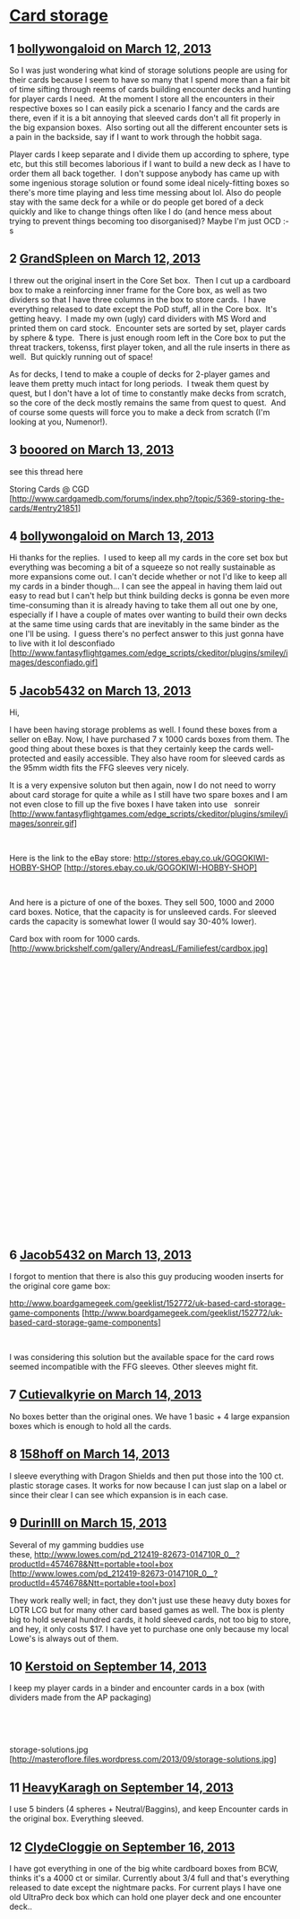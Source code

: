 # [Card storage](https://community.fantasyflightgames.com/topic/80677-card-storage/)

## 1 [bollywongaloid on March 12, 2013](https://community.fantasyflightgames.com/topic/80677-card-storage/?do=findComment&comment=773095)

So I was just wondering what kind of storage solutions people are using for their cards because I seem to have so many that I spend more than a fair bit of time sifting through reems of cards building encounter decks and hunting for player cards I need.  At the moment I store all the encounters in their respective boxes so I can easily pick a scenario I fancy and the cards are there, even if it is a bit annoying that sleeved cards don't all fit properly in the big expansion boxes.  Also sorting out all the different encounter sets is a pain in the backside, say if I want to work through the hobbit saga.

Player cards I keep separate and I divide them up according to sphere, type etc, but this still becomes laborious if I want to build a new deck as I have to order them all back together.  I don't suppose anybody has came up with some ingenious storage solution or found some ideal nicely-fitting boxes so there's more time playing and less time messing about lol. Also do people stay with the same deck for a while or do people get bored of a deck quickly and like to change things often like I do (and hence mess about trying to prevent things becoming too disorganised)? Maybe I'm just OCD :-s

## 2 [GrandSpleen on March 12, 2013](https://community.fantasyflightgames.com/topic/80677-card-storage/?do=findComment&comment=773122)

I threw out the original insert in the Core Set box.  Then I cut up a cardboard box to make a reinforcing inner frame for the Core box, as well as two dividers so that I have three columns in the box to store cards.  I have everything released to date except the PoD stuff, all in the Core box.  It's getting heavy.  I made my own (ugly) card dividers with MS Word and printed them on card stock.  Encounter sets are sorted by set, player cards by sphere & type.  There is just enough room left in the Core box to put the threat trackers, tokenss, first player token, and all the rule inserts in there as well.  But quickly running out of space!

As for decks, I tend to make a couple of decks for 2-player games and leave them pretty much intact for long periods.  I tweak them quest by quest, but I don't have a lot of time to constantly make decks from scratch, so the core of the deck mostly remains the same from quest to quest.  And of course some quests will force you to make a deck from scratch (I'm looking at you, Numenor!).

## 3 [booored on March 13, 2013](https://community.fantasyflightgames.com/topic/80677-card-storage/?do=findComment&comment=773197)

see this thread here

Storing Cards @ CGD [http://www.cardgamedb.com/forums/index.php?/topic/5369-storing-the-cards/#entry21851]

## 4 [bollywongaloid on March 13, 2013](https://community.fantasyflightgames.com/topic/80677-card-storage/?do=findComment&comment=773262)

Hi thanks for the replies.  I used to keep all my cards in the core set box but everything was becoming a bit of a squeeze so not really sustainable as more expansions come out. I can't decide whether or not I'd like to keep all my cards in a binder though… I can see the appeal in having them laid out easy to read but I can't help but think building decks is gonna be even more time-consuming than it is already having to take them all out one by one, especially if I have a couple of mates over wanting to build their own decks at the same time using cards that are inevitably in the same binder as the one I'll be using.  I guess there's no perfect answer to this just gonna have to live with it lol desconfiado [http://www.fantasyflightgames.com/edge_scripts/ckeditor/plugins/smiley/images/desconfiado.gif]

## 5 [Jacob5432 on March 13, 2013](https://community.fantasyflightgames.com/topic/80677-card-storage/?do=findComment&comment=773487)

Hi,

I have been having storage problems as well. I found these boxes from a seller on eBay. Now, I have purchased 7 x 1000 cards boxes from them. The good thing about these boxes is that they certainly keep the cards well-protected and easily accessible. They also have room for sleeved cards as the 95mm width fits the FFG sleeves very nicely.

It is a very expensive soluton but then again, now I do not need to worry about card storage for quite a while as I still have two spare boxes and I am not even close to fill up the five boxes I have taken into use   sonreir [http://www.fantasyflightgames.com/edge_scripts/ckeditor/plugins/smiley/images/sonreir.gif]

 

Here is the link to the eBay store: http://stores.ebay.co.uk/GOGOKIWI-HOBBY-SHOP [http://stores.ebay.co.uk/GOGOKIWI-HOBBY-SHOP]

 

And here is a picture of one of the boxes. They sell 500, 1000 and 2000 card boxes. Notice, that the capacity is for unsleeved cards. For sleeved cards the capacity is somewhat lower (I would say 30-40% lower).

Card box with room for 1000 cards. [http://www.brickshelf.com/gallery/AndreasL/Familiefest/cardbox.jpg]

 

 

 

 

 

 

 

 

 

 

 

 

 

 

 

 

## 6 [Jacob5432 on March 13, 2013](https://community.fantasyflightgames.com/topic/80677-card-storage/?do=findComment&comment=773491)

I forgot to mention that there is also this guy producing wooden inserts for the original core game box:

http://www.boardgamegeek.com/geeklist/152772/uk-based-card-storage-game-components [http://www.boardgamegeek.com/geeklist/152772/uk-based-card-storage-game-components]

 

I was considering this solution but the available space for the card rows seemed incompatible with the FFG sleeves. Other sleeves might fit.

## 7 [Cutievalkyrie on March 14, 2013](https://community.fantasyflightgames.com/topic/80677-card-storage/?do=findComment&comment=773576)

No boxes better than the original ones. We have 1 basic + 4 large expansion boxes which is enough to hold all the cards.

## 8 [158hoff on March 14, 2013](https://community.fantasyflightgames.com/topic/80677-card-storage/?do=findComment&comment=773747)

I sleeve everything with Dragon Shields and then put those into the 100 ct. plastic storage cases. It works for now because I can just slap on a label or since their clear I can see which expansion is in each case.

## 9 [DurinIII on March 15, 2013](https://community.fantasyflightgames.com/topic/80677-card-storage/?do=findComment&comment=774049)

Several of my gamming buddies use these, http://www.lowes.com/pd_212419-82673-014710R_0__?productId=4574678&Ntt=portable+tool+box [http://www.lowes.com/pd_212419-82673-014710R_0__?productId=4574678&Ntt=portable+tool+box]

They work really well; in fact, they don't just use these heavy duty boxes for LOTR LCG but for many other card based games as well. The box is plenty big to hold several hundred cards, it hold sleeved cards, not too big to store, and hey, it only costs $17. I have yet to purchase one only because my local Lowe's is always out of them. 

## 10 [Kerstoid on September 14, 2013](https://community.fantasyflightgames.com/topic/80677-card-storage/?do=findComment&comment=865992)

I keep my player cards in a binder and encounter cards in a box (with dividers made from the AP packaging)

 





 

storage-solutions.jpg [http://masteroflore.files.wordpress.com/2013/09/storage-solutions.jpg]

## 11 [HeavyKaragh on September 14, 2013](https://community.fantasyflightgames.com/topic/80677-card-storage/?do=findComment&comment=866056)

I use 5 binders (4 spheres + Neutral/Baggins), and keep Encounter cards in the original box. Everything sleeved.

## 12 [ClydeCloggie on September 16, 2013](https://community.fantasyflightgames.com/topic/80677-card-storage/?do=findComment&comment=867329)

I have got everything in one of the big white cardboard boxes from BCW, thinks it's a 4000 ct or similar. Currently about 3/4 full and that's everything released to date except the nightmare packs. For current plays I have one old UltraPro deck box which can hold one player deck and one encounter deck.. 

